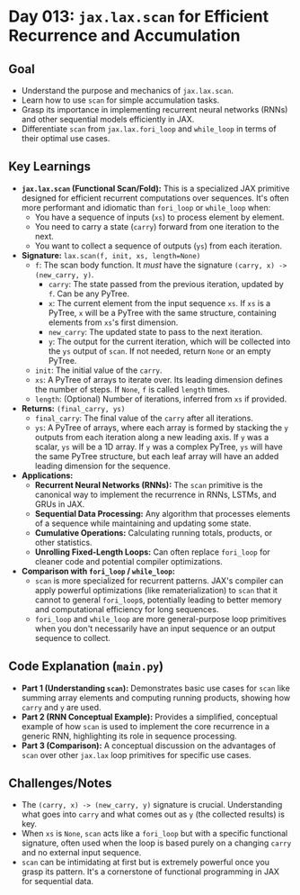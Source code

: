 # Day 013: `jax.lax.scan` for Efficient Recurrence and Accumulation

## Goal
- Understand the purpose and mechanics of `jax.lax.scan`.
- Learn how to use `scan` for simple accumulation tasks.
- Grasp its importance in implementing recurrent neural networks (RNNs) and other sequential models efficiently in JAX.
- Differentiate `scan` from `jax.lax.fori_loop` and `while_loop` in terms of their optimal use cases.

## Key Learnings
- **`jax.lax.scan` (Functional Scan/Fold):** This is a specialized JAX primitive designed for efficient recurrent computations over sequences. It's often more performant and idiomatic than `fori_loop` or `while_loop` when:
    - You have a sequence of inputs (`xs`) to process element by element.
    - You need to carry a state (`carry`) forward from one iteration to the next.
    - You want to collect a sequence of outputs (`ys`) from each iteration.
- **Signature:** `lax.scan(f, init, xs, length=None)`
    - `f`: The scan body function. It *must* have the signature `(carry, x) -> (new_carry, y)`.
        - `carry`: The state passed from the previous iteration, updated by `f`. Can be any PyTree.
        - `x`: The current element from the input sequence `xs`. If `xs` is a PyTree, `x` will be a PyTree with the same structure, containing elements from `xs`'s first dimension.
        - `new_carry`: The updated state to pass to the next iteration.
        - `y`: The output for the current iteration, which will be collected into the `ys` output of `scan`. If not needed, return `None` or an empty PyTree.
    - `init`: The initial value of the `carry`.
    - `xs`: A PyTree of arrays to iterate over. Its leading dimension defines the number of steps. If `None`, `f` is called `length` times.
    - `length`: (Optional) Number of iterations, inferred from `xs` if provided.
- **Returns:** `(final_carry, ys)`
    - `final_carry`: The final value of the `carry` after all iterations.
    - `ys`: A PyTree of arrays, where each array is formed by stacking the `y` outputs from each iteration along a new leading axis. If `y` was a scalar, `ys` will be a 1D array. If `y` was a complex PyTree, `ys` will have the same PyTree structure, but each leaf array will have an added leading dimension for the sequence.
- **Applications:**
    - **Recurrent Neural Networks (RNNs):** The `scan` primitive is the canonical way to implement the recurrence in RNNs, LSTMs, and GRUs in JAX.
    - **Sequential Data Processing:** Any algorithm that processes elements of a sequence while maintaining and updating some state.
    - **Cumulative Operations:** Calculating running totals, products, or other statistics.
    - **Unrolling Fixed-Length Loops:** Can often replace `fori_loop` for cleaner code and potential compiler optimizations.
- **Comparison with `fori_loop` / `while_loop`:**
    - `scan` is more specialized for recurrent patterns. JAX's compiler can apply powerful optimizations (like rematerialization) to `scan` that it cannot to general `fori_loop`s, potentially leading to better memory and computational efficiency for long sequences.
    - `fori_loop` and `while_loop` are more general-purpose loop primitives when you don't necessarily have an input sequence or an output sequence to collect.

## Code Explanation (`main.py`)
- **Part 1 (Understanding `scan`):** Demonstrates basic use cases for `scan` like summing array elements and computing running products, showing how `carry` and `y` are used.
- **Part 2 (RNN Conceptual Example):** Provides a simplified, conceptual example of how `scan` is used to implement the core recurrence in a generic RNN, highlighting its role in sequence processing.
- **Part 3 (Comparison):** A conceptual discussion on the advantages of `scan` over other `jax.lax` loop primitives for specific use cases.

## Challenges/Notes
- The `(carry, x) -> (new_carry, y)` signature is crucial. Understanding what goes into `carry` and what comes out as `y` (the collected results) is key.
- When `xs` is `None`, `scan` acts like a `fori_loop` but with a specific functional signature, often used when the loop is based purely on a changing `carry` and no external input sequence.
- `scan` can be intimidating at first but is extremely powerful once you grasp its pattern. It's a cornerstone of functional programming in JAX for sequential data.